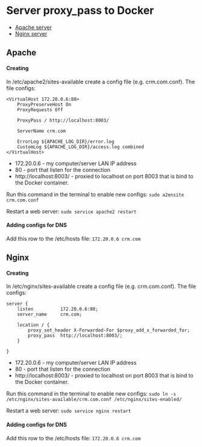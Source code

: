 # Server proxy_pass to Docker

* [Apache server](#apache)
* [Nginx server](#nginx)

## Apache

#### Creating 

In /etc/apache2/sites-available create a config file (e.g. crm.com.conf).
The file configs:

```
<VirtualHost 172.20.0.6:80>
    ProxyPreserveHost On 
    ProxyRequests Off 

    ProxyPass / http://localhost:8003/
    
    ServerName crm.com

    ErrorLog ${APACHE_LOG_DIR}/error.log
    CustomLog ${APACHE_LOG_DIR}/access.log combined
</VirtualHost>
```
* 172.20.0.6 - my computer/server LAN IP address
* 80 - port that listen for the connection
* http://localhost:8003/ - proxied to localhost on port 8003 that is bind to the Docker container.

Run this command in the terminal to enable new configs:
`sudo a2ensite crm.com.conf`

Restart a web server:
`sudo service apache2 restart`

#### Adding configs for DNS
Add this row to the /etc/hosts file:
`172.20.0.6 crm.com`

## Nginx

#### Creating 

In /etc/nginx/sites-available create a config file (e.g. crm.com.conf).
The file configs:

```
server {
    listen          172.20.0.6:80;
    server_name     crm.com;
    
    location / {
        proxy_set_header X-Forwarded-For $proxy_add_x_forwarded_for;
        proxy_pass  http://localhost:8003/;
    }
    
}
```
* 172.20.0.6 - my computer/server LAN IP address
* 80 - port that listen for the connection
* http://localhost:8003/ - proxied to localhost on port 8003 that is bind to the Docker container.

Run this command in the terminal to enable new configs:
`sudo ln -s /etc/nginx/sites-available/crm.com.conf /etc/nginx/sites-enabled/`

Restart a web server:
`sudo service nginx restart`

#### Adding configs for DNS
Add this row to the /etc/hosts file:
`172.20.0.6 crm.com`

